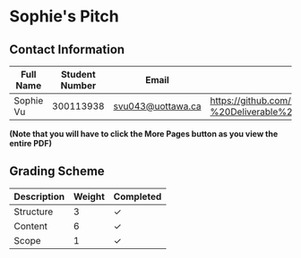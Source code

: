 # Sophie's Pitch

## Contact Information

| Full Name | Student Number | Email | Link to PDF of Pitch |
|------|------|------|------|
| Sophie Vu | 300113938| svu043@uottawa.ca | https://github.com/vusophie/SEG4105_term_project/blob/deli1_sophie_300113938_pitch/SEG4105%20-%20Deliverable%201-1.pdf |

**(Note that you will have to click the More Pages button as you view the entire PDF)**


## Grading Scheme

| Description | Weight | Completed | 
|------|------|------|
| Structure | 3 | &check; |
| Content | 6 | &check; |
| Scope | 1 | &check; |

